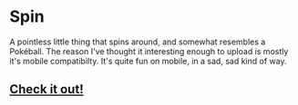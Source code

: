 # Spin

A pointless little thing that spins around, and somewhat resembles a Pokéball. The reason I've thought it interesting enough to upload is mostly it's mobile compatibilty. It's quite fun on mobile, in a sad, sad kind of way.

## [Check it out!](https://blieque.github.io/spin/)
